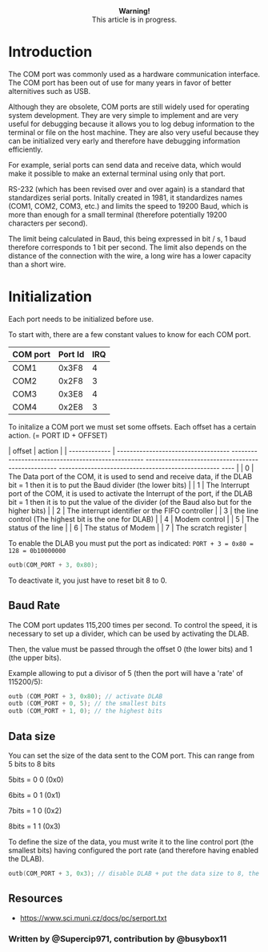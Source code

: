 <center>
<b> Warning! </b> <br> This article is in progress.
</center>

# Introduction
The COM port was commonly used as a hardware communication interface.
The COM port has been out of use for many years in favor of better alternitives such as USB.

Although they are obsolete, COM ports are still widely used for operating system development.
They are very simple to implement and are very useful for debugging because it allows you to log debug information to the terminal or file on the host machine.
They are also very useful because they can be initialized very early and therefore have debugging information efficiently.

For example, serial ports can send data and receive data, which would make it possible to make an external terminal using only that port.

RS-232 (which has been revised over and over again) is a standard that standardizes serial ports.
Initally created in 1981, it standardizes names (COM1, COM2, COM3, etc.) and limits the speed to 19200 Baud, which is more than enough for a small terminal (therefore potentially 19200 characters per second).

The limit being calculated in Baud, this being expressed in bit / s, 1 baud therefore corresponds to 1 bit per second.
The limit also depends on the distance of the connection with the wire, a long wire has a lower capacity than a short wire.

# Initialization
Each port needs to be initialized before use.

To start with, there are a few constant values ​​to know for each COM port.

| COM port    | Port Id       | IRQ           |
|-------------|---------------|---------------|
| COM1        | 0x3F8         | 4             |
| COM2        | 0x2F8         | 3             |
| COM3        | 0x3E8         | 4             |
| COM4        | 0x2E8         | 3             |

To initalize a COM port we must set some offsets. Each offset has a certain action.
(= PORT ID + OFFSET)

| offset | action |
| ------------- | ----------------------------------- -------------------------------------------------- -------------------------------------------------- -------------------------------------------------- ---- |
| 0 | The Data port of the COM, it is used to send and receive data, if the DLAB bit = 1 then it is to put the Baud divider (the lower bits) |
| 1 | The Interrupt port of the COM, it is used to activate the Interrupt of the port, if the DLAB bit = 1 then it is to put the value of the divider (of the Baud also but for the higher bits) |
| 2 | The interrupt identifier or the FIFO controller |
| 3 | the line control (The highest bit is the one for DLAB) |
| 4 | Modem control |
| 5 | The status of the line |
| 6 | The status of Modem |
| 7 | The scratch register |

To enable the DLAB you must put the port as indicated:
`PORT + 3 = 0x80 = 128 = 0b10000000`

```cpp
outb(COM_PORT + 3, 0x80);
```

To deactivate it, you just have to reset bit 8 to 0.

## Baud Rate
The COM port updates 115,200 times per second.
To control the speed, it is necessary to set up a divider, which can be used by activating the DLAB.

Then, the value must be passed through the offset 0 (the lower bits) and 1 (the upper bits).

Example allowing to put a divisor of 5 (then the port will have a 'rate' of 115200/5):
```cpp
outb (COM_PORT + 3, 0x80); // activate DLAB
outb (COM_PORT + 0, 5); // the smallest bits
outb (COM_PORT + 1, 0); // the highest bits
```

## Data size
You can set the size of the data sent to the COM port.
This can range from 5 bits to 8 bits

5bits = 0 0 (0x0)

6bits = 0 1 (0x1)

7bits = 1 0 (0x2)

8bits = 1 1 (0x3)

To define the size of the data, you must write it to the line control port (the smallest bits) having configured the port rate (and therefore having enabled the DLAB).
```cpp
outb(COM_PORT + 3, 0x3); // disable DLAB + put the data size to 8, the size of a char / unsigned char in c++
```

## Resources
- https://www.sci.muni.cz/docs/pc/serport.txt

### Written by @Supercip971, contribution by @busybox11
